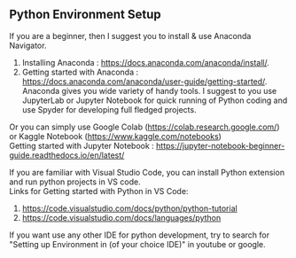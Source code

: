 ## Python Environment Setup
If you are a beginner, then I suggest you to install & use Anaconda Navigator.
1. Installing Anaconda : https://docs.anaconda.com/anaconda/install/.
2. Getting started with Anaconda : https://docs.anaconda.com/anaconda/user-guide/getting-started/. <br> Anaconda gives you wide variety of handy tools. I suggest to you use JupyterLab or Jupyter Notebook for quick running of Python coding and use Spyder for developing full fledged projects. 

Or you can simply use Google Colab (https://colab.research.google.com/) or Kaggle Notebook (https://www.kaggle.com/notebooks)
<br>Getting started with Jupyter Notebook : https://jupyter-notebook-beginner-guide.readthedocs.io/en/latest/

If you are familiar with Visual Studio Code, you can install Python extension and run python projects in VS code. 
<br> Links for Getting started with Python in VS Code:
1. https://code.visualstudio.com/docs/python/python-tutorial
2. https://code.visualstudio.com/docs/languages/python

If you want use any other IDE for python development, try to search for "Setting up Environment in (of your choice IDE)" in youtube or google.
